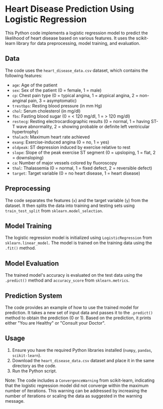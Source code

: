 # Heart Disease Prediction Using Logistic Regression

This Python code implements a logistic regression model to predict the likelihood of heart disease based on various features. It uses the scikit-learn library for data preprocessing, model training, and evaluation.

## Data

The code uses the `heart_disease_data.csv` dataset, which contains the following features:

- `age`: Age of the patient
- `sex`: Sex of the patient (0 = female, 1 = male)
- `cp`: Chest pain type (0 = typical angina, 1 = atypical angina, 2 = non-anginal pain, 3 = asymptomatic)
- `trestbps`: Resting blood pressure (in mm Hg)
- `chol`: Serum cholesterol (in mg/dl)
- `fbs`: Fasting blood sugar (0 = < 120 mg/dl, 1 = > 120 mg/dl)
- `restecg`: Resting electrocardiographic results (0 = normal, 1 = having ST-T wave abnormality, 2 = showing probable or definite left ventricular hypertrophy)
- `thalach`: Maximum heart rate achieved
- `exang`: Exercise-induced angina (0 = no, 1 = yes)
- `oldpeak`: ST depression induced by exercise relative to rest
- `slope`: Slope of the peak exercise ST segment (0 = upsloping, 1 = flat, 2 = downsloping)
- `ca`: Number of major vessels colored by fluoroscopy
- `thal`: Thalassemia (0 = normal, 1 = fixed defect, 2 = reversible defect)
- `target`: Target variable (0 = no heart disease, 1 = heart disease)

## Preprocessing

The code separates the features (`x`) and the target variable (`y`) from the dataset. It then splits the data into training and testing sets using `train_test_split` from `sklearn.model_selection`.

## Model Training

The logistic regression model is initialized using `LogisticRegression` from `sklearn.linear_model`. The model is trained on the training data using the `.fit()` method.

## Model Evaluation

The trained model's accuracy is evaluated on the test data using the `.predict()` method and `accuracy_score` from `sklearn.metrics`.

## Prediction System

The code provides an example of how to use the trained model for prediction. It takes a new set of input data and passes it to the `.predict()` method to obtain the prediction (0 or 1). Based on the prediction, it prints either "You are Healthy" or "Consult your Doctor".

## Usage

1. Ensure you have the required Python libraries installed (`numpy`, `pandas`, `scikit-learn`).
2. Download the `heart_disease_data.csv` dataset and place it in the same directory as the code.
3. Run the Python script.

Note: The code includes a `ConvergenceWarning` from scikit-learn, indicating that the logistic regression model did not converge within the maximum number of iterations. This warning can be addressed by increasing the number of iterations or scaling the data as suggested in the warning message.
